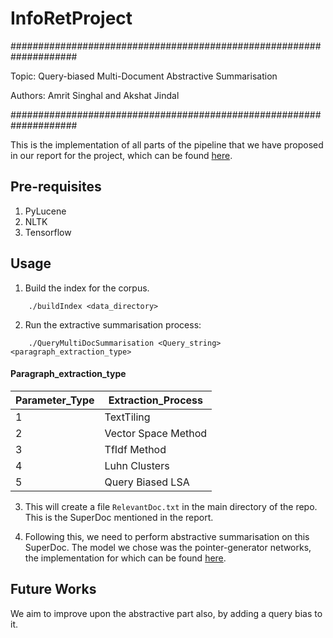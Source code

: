 # InfoRetProject

####################################################################

Topic: Query-biased Multi-Document Abstractive Summarisation

Authors: Amrit Singhal and Akshat Jindal

####################################################################

This is the implementation of all parts of the pipeline that we have proposed in our report for the project, which can be found [here](http://home.iitk.ac.in/~amrits/InfoRet_Report.pdf).

## Pre-requisites

1. PyLucene
2. NLTK
3. Tensorflow

## Usage

1. Build the index for the corpus. 
```
	./buildIndex <data_directory>
```

2. Run the extractive summarisation process:
```
	./QueryMultiDocSummarisation <Query_string> <paragraph_extraction_type> 
```

#### Paragraph_extraction_type

| Parameter_Type | Extraction_Process | 
|---|---|
| 1 | TextTiling |
| 2 | Vector Space Method |
| 3 | TfIdf Method |
| 4 | Luhn Clusters |
| 5 | Query Biased LSA |

3. This will create a file `RelevantDoc.txt` in the main directory of the repo. This is the SuperDoc mentioned in the report. 

4. Following this, we need to perform abstractive summarisation on this SuperDoc. The model we chose was the pointer-generator networks, the implementation for which can be found [here](https://github.com/abisee/pointer-generator).

## Future Works

We aim to improve upon the abstractive part also, by adding a query bias to it. 